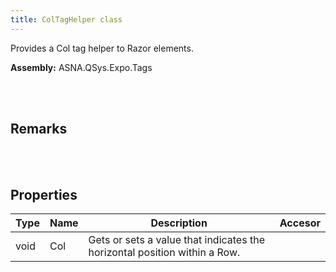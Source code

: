 ```yaml
---
title: ColTagHelper class
---
```


Provides a Col tag helper to Razor elements.

**Assembly:** ASNA.QSys.Expo.Tags

<br>
<br>

## Remarks

<br>
<br>

## Properties

| Type | Name | Description | Accesor
| --- | --- | --- | --- 
| void | Col | Gets or sets a value that indicates the horizontal position within a Row. | 

<br>
<br>

